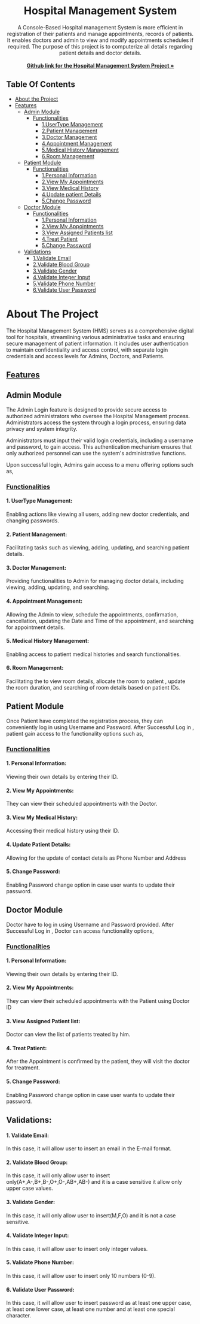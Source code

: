 <br/>
<p align="center">
  <h1 align="center">Hospital Management System</h1>

  <p align="center">
    A Console-Based Hospital management System is more efficient in registration of their patients and manage appointments, records of patients. It enables doctors and admin to view and modify appointments schedules if required. The purpose of this project is to computerize all details regarding patient details and doctor details.
    <br/>
    <br/>
    <a href="https://github.com/NavaneethaBonala/Java-Project"> <strong> Github link for the Hospital Management System Project  »</strong></a>
    <br/>
  </p>
</p>

## Table Of Contents 

- [About the Project](#about-the-project)
- [Features](#features)
  - [Admin Module](#admin-module)
    - [Functionalities](#functionalities) 
      - [1.UserType Management](#1-usertype-management)
      - [2.Patient Management](#2-patient-management)
      - [3.Doctor Management](#3-doctor-management)
      - [4.Appointment Management](#4-appointment-management)
      - [5.Medical History Management](#5-medical-history-management)
      - [6.Room Management](#6-room-management)
  - [Patient Module](#patient-module)
    - [Functionalities](#functionalities) 
      - [1.Personal Information](#1-personal-information)
      - [2.View My Appointments](#2-view-my-appointments)
      - [3.View Medical History](#3-view-my-medical-history)
      - [4.Update patient Details](#4-update-patient-details)
      - [5.Change Password](#5-change-password)
  - [Doctor Module](#doctor-module)
     - [Functionalities](#functionalities) 
        - [1.Personal Information](#1-personal-information)
        - [2.View My Appointments](#2-view-my-appointments)
        - [3.View Assigned Patients list](#3-view-assigned-patient-list)
        - [4.Treat Patient](#4-treat-patient)
        - [5.Change Password](#5-change-password)
  - [Validations](#validations)
      - [1.Validate Email](#1-validate-email)
      - [2.Validate Blood Group](#2-validate-blood-group)
      - [3.Validate Gender](#3-validate-gender)
      - [4.Validate Integer Input](#4-validate-integer-input)
      - [5.Validate Phone Number](#5-validate-phone-number)
      - [6.Validate User Password](#6-validate-user-password)

# About The Project

The Hospital Management System (HMS) serves as a comprehensive digital tool for hospitals, streamlining various administrative tasks and ensuring secure management of patient information. It includes user authentication to maintain confidentiality and access control, with separate login credentials and access levels for Admins, Doctors, and Patients.

## <ins>Features</ins>

## Admin Module
The Admin Login feature is designed to provide secure access to authorized administrators who oversee the Hospital Management process. Administrators access the system through a login process, ensuring data privacy and system integrity.

Administrators must input their valid login credentials, including a username and password, to gain access. This authentication mechanism ensures that only authorized personnel can use the system's administrative functions.


Upon successful login, Admins gain access to a menu offering options such as,

### <ins>Functionalities</ins>

#### 1. UserType Management:   
Enabling actions like viewing all users, adding new doctor credentials, and changing passwords.

#### 2. Patient Management:  
Facilitating tasks such as viewing, adding, updating, and searching patient details.

#### 3. Doctor Management:  
Providing functionalities to Admin for managing doctor details, including viewing, adding, updating, and searching.

#### 4. Appointment Management:  
Allowing the Admin to view, schedule the appointments, confirmation, cancellation, updating the Date and Time of the appointment, and searching for appointment details.

#### 5. Medical History Management:
Enabling access to patient medical histories and search functionalities.

#### 6. Room Management:
Facilitating the to view room details, allocate the room to patient , update the room duration, and searching of room details based on patient IDs.

## Patient Module

Once Patient have completed the registration process, they can conveniently log in using Username and Password.
After Successful Log in , patient gain access to the functionality options such as,    

### <ins>Functionalities</ins>

#### 1. Personal Information:
Viewing their own details by entering their ID.

#### 2. View My Appointments:
They can view their scheduled appointments with the Doctor.

#### 3. View My Medical History:
Accessing their medical history using their ID.

#### 4. Update Patient Details:
Allowing for the update of contact details as Phone Number and Address

#### 5. Change Password:
Enabling Password change option in case user wants to update their password.



## Doctor Module

Doctor have to log in using Username and Password provided.
After Successful Log in , Doctor can access functionality options,

### <ins>Functionalities</ins>

#### 1. Personal Information:
Viewing their own details by entering their ID.

#### 2. View My Appointments:
They can view their scheduled appointments with the Patient using Doctor ID

#### 3. View Assigned Patient list:
Doctor can view the list of patients treated by him.
  
#### 4. Treat Patient:
After the Appointment is confirmed by the patient, they will visit the doctor for treatment.

#### 5. Change Password:
Enabling Password change option in case user wants to update their password.

## Validations:

#### 1. Validate Email:
In this case, it will allow user to insert an email in the E-mail format.
 
#### 2. Validate Blood Group:
In this case, it will only allow user to insert only(A+,A-,B+,B-,O+,O-,AB+,AB-) and it is a case sensitive it allow only upper case values.
 
#### 3. Validate Gender:
In this case, it will only allow user to insert(M,F,O) and it is not a case sensitive.
 
#### 4. Validate Integer Input:
In this case, it will allow user to insert only integer values.
 
#### 5. Validate Phone Number:
In this case, it will allow user to insert only 10 numbers (0-9).
 
#### 6. Validate User Password:
In this case, it will allow user to insert password as at least one upper case, at least one lower case, at least one number and at least one special character.
